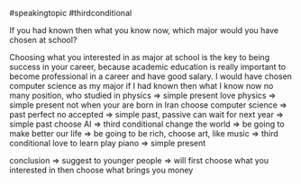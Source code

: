 #speakingtopic 
#thirdconditional 

If you had known then what you know now, which major would you have chosen at school?

Choosing what you interested in as major at school is the key to being success in your career, because academic education is really important to become professional in a career and have good salary.
I would have chosen computer science as my major if I had known then what I know now
no many position, who studied in physics => simple present
love physics => simple present
not when your are born in Iran
choose computer science => past perfect
no accepted => simple past, passive
can wait for next year => simple past
choose AI => third conditional
change the world => be going to
make better our life => be going to
be rich, choose art, like music => third conditional
love to learn play piano => simple present

conclusion => suggest to younger people => will
first choose what you interested in
then choose what brings you money

